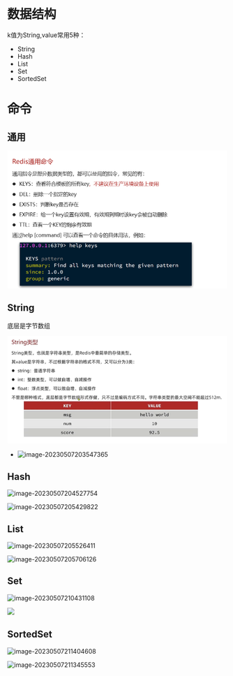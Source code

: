 # 数据结构

k值为String,value常用5种：

- String
- Hash
- List
- Set
- SortedSet



# 命令

## 通用

![image-20230507202333628](./image-20230507202333628.png)



## String

底层是字节数组

![image-20230507202613793](./image-20230507202613793.png)

- ![image-20230507203547365](./mage-20230507203547365.png)

## Hash

![image-20230507204527754](./mage-20230507204527754.png)

![image-20230507205429822](./age-20230507205429822.png)

## List

![image-20230507205526411](./mage-20230507205526411.png)

![image-20230507205706126](./mage-20230507205706126.png)

## Set

![image-20230507210431108](./mage-20230507210431108.png)

![](D:\学习文档\Redis\image-20230507211120784.png)

## SortedSet



![image-20230507211404608](./mage-20230507211404608.png)



![image-20230507211345553](./mage-20230507211345553.png)
